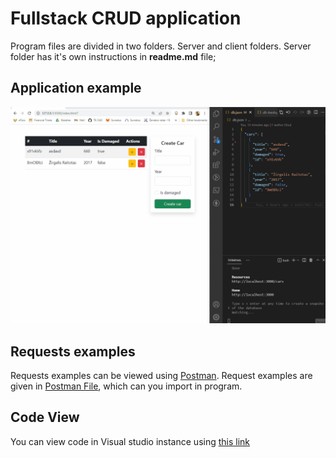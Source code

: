 # Fullstack CRUD application

Program files are divided in two folders. Server and client folders. Server folder has it's own instructions in __readme.md__ file;

## Application example
![](./fs-crud-zilvinas-vidmantas.gif)

## Requests examples
Requests examples can be viewed using [Postman](https://www.postman.com/downloads/). Request examples are given in [Postman File](./cars.postman_collection.json), which can you import in program.

## Code View

You can view code in Visual studio instance using [this link](https://github.dev/ZilvinasVidmantas/type-14/tree/main/JavaScript%20DOM%20%5B49-57%5D/57%20-%20FullStack%20CRUD%20app%20-%20consultation)